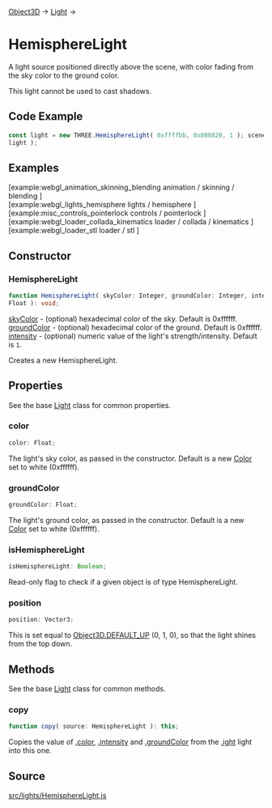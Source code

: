 [Object3D](en\core\Object3D.html) → [Light](en\lights\Light.html) →

# HemisphereLight

A light source positioned directly above the scene, with color fading from the
sky color to the ground color.  
  
This light cannot be used to cast shadows.

## Code Example

  
```ts  
const light = new THREE.HemisphereLight( 0xffffbb, 0x080820, 1 ); scene.add(
light );  
```  

## Examples

[example:webgl_animation_skinning_blending animation / skinning / blending ]  
[example:webgl_lights_hemisphere lights / hemisphere ]  
[example:misc_controls_pointerlock controls / pointerlock ]  
[example:webgl_loader_collada_kinematics loader / collada / kinematics ]  
[example:webgl_loader_stl loader / stl ]

## Constructor

### HemisphereLight

  
  
```ts  
function HemisphereLight( skyColor: Integer, groundColor: Integer, intensity:
Float ): void;  
```  

[skyColor](#) - (optional) hexadecimal color of the sky. Default is 0xffffff.  
[groundColor](#) - (optional) hexadecimal color of the ground. Default is
0xffffff.  
[intensity](#) - (optional) numeric value of the light's strength/intensity.
Default is `1`.  
  
Creates a new HemisphereLight.

## Properties

See the base [Light](en\lights\Light.html) class for common properties.

### color

  
  
```ts  
color: Float;  
```  

The light's sky color, as passed in the constructor. Default is a new
[Color](en\math\Color.html) set to white (0xffffff).

### groundColor

  
  
```ts  
groundColor: Float;  
```  

The light's ground color, as passed in the constructor. Default is a new
[Color](en\math\Color.html) set to white (0xffffff).

### isHemisphereLight

  
  
```ts  
isHemisphereLight: Boolean;  
```  

Read-only flag to check if a given object is of type HemisphereLight.

### position

  
  
```ts  
position: Vector3;  
```  

This is set equal to [Object3D.DEFAULT_UP](#) (0, 1, 0), so that the light
shines from the top down.

## Methods

See the base [Light](en\lights\Light.html) class for common methods.

### copy

  
  
```ts  
function copy( source: HemisphereLight ): this;  
```  

Copies the value of [.color](#color), [.intensity](#intensity) and
[.groundColor](#groundColor) from the [.ight](#ight) light into this one.

## Source

<a
href="https://github.com/mrdoob/three.js/blob/master/src/lights/HemisphereLight.js">src/lights/HemisphereLight.js</a>

